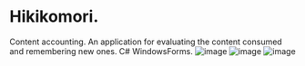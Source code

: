 # Hikikomori.
Content accounting.
An application for evaluating the content consumed and remembering new ones.
C# WindowsForms.
![image](https://user-images.githubusercontent.com/49709456/162587284-2b1a4bfd-5d62-4200-913c-67b0fabf9a42.png)
![image](https://user-images.githubusercontent.com/49709456/162587312-722b4f82-6707-4aff-91d1-2d3712197821.png)
![image](https://user-images.githubusercontent.com/49709456/162587324-baccf504-0de2-4a93-a599-9a147b769051.png)

